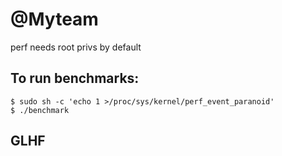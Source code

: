 # @Myteam
perf needs root privs by default

## To run benchmarks:

```
$ sudo sh -c 'echo 1 >/proc/sys/kernel/perf_event_paranoid'
$ ./benchmark
```

## GLHF
